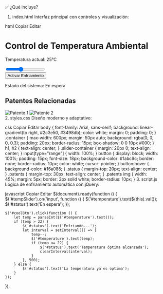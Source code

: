 

✅ ¿Qué incluye?
1. index.html
Interfaz principal con controles y visualización:

html
Copiar
Editar
<!DOCTYPE html>
<html lang="es">
<head>
    <meta charset="UTF-8">
    <title>Control de Temperatura Ambiental</title>
    <link rel="stylesheet" href="styles.css">
    <script src="https://code.jquery.com/jquery-3.6.0.min.js"></script>
</head>
<body>
    <div class="container">
        <h1>Control de Temperatura Ambiental</h1>
        <p>Temperatura actual: <span id="temperature">25</span>°C</p>
        <div class="slider-container">
            <input type="range" id="tempSlider" min="16" max="40" value="25">
        </div>
        <button id="coolBtn">Activar Enfriamiento</button>
        <div class="status">
            <p>Estado del sistema: <span id="status">En espera</span></p>
        </div>
        <div class="patents">
            <h2>Patentes Relacionadas</h2>
            <img src="patente1.jpg" alt="Patente 1">
            <img src="patente2.jpg" alt="Patente 2">
        </div>
    </div>
    <script src="script.js"></script>
</body>
</html>
2. styles.css
Diseño moderno y adaptativo:

css
Copiar
Editar
body {
    font-family: Arial, sans-serif;
    background: linear-gradient(to right, #2c3e50, #3498db);
    color: white;
    margin: 0;
    padding: 0;
}
.container {
    max-width: 600px;
    margin: 50px auto;
    background: rgba(0, 0, 0, 0.3);
    padding: 20px;
    border-radius: 15px;
    box-shadow: 0 0 10px #000;
}
h1, h2 {
    text-align: center;
}
.slider-container {
    margin: 20px 0;
    text-align: center;
}
input[type="range"] {
    width: 100%;
}
button {
    display: block;
    width: 100%;
    padding: 15px;
    font-size: 18px;
    background-color: #1abc9c;
    border: none;
    border-radius: 10px;
    color: white;
    cursor: pointer;
}
button:hover {
    background-color: #16a085;
}
.status {
    margin-top: 20px;
    text-align: center;
}
.patents {
    margin-top: 30px;
    text-align: center;
}
.patents img {
    width: 45%;
    margin: 5px;
    border: 2px solid white;
    border-radius: 10px;
}
3. script.js
Lógica de enfriamiento automática con jQuery:

javascript
Copiar
Editar
$(document).ready(function () {
    $('#tempSlider').on('input', function () {
        $('#temperature').text($(this).val());
        $('#status').text('En espera');
    });

    $('#coolBtn').click(function () {
        let temp = parseInt($('#temperature').text());
        if (temp > 22) {
            $('#status').text('Enfriando...');
            let interval = setInterval(() => {
                temp--;
                $('#temperature').text(temp);
                if (temp <= 22) {
                    $('#status').text('Temperatura óptima alcanzada');
                    clearInterval(interval);
                }
            }, 500);
        } else {
            $('#status').text('La temperatura ya es óptima');
        }
    });
});
